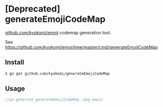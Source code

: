 [Deprecated] generateEmojiCodeMap
====================

[github.com/kyokomi/emoji](https://github.com/kyokomi/emoji) codemap generation tool.

See https://github.com/kyokomi/emoji/tree/master/cmd/generateEmojiCodeMap


## Install

```bash
$ go get github.com/kyokomi/generateEmojiCodeMap
```

## Usage

```go
//go:generate generateEmojiCodeMap -pkg emoji
```

